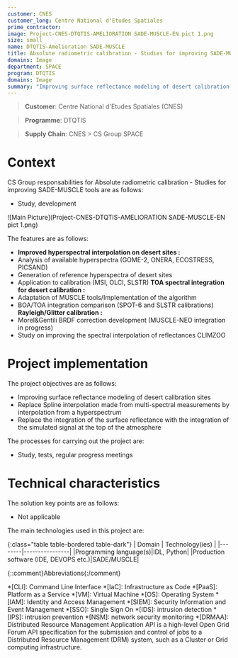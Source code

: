 ```yaml
---
customer: CNES
customer_long: Centre National d'Etudes Spatiales
prime_contractor: 
image: Project-CNES-DTQTIS-AMELIORATION SADE-MUSCLE-EN pict 1.png
size: small
name: DTQTIS-Amelioration SADE-MUSCLE
title: Absolute radiometric calibration - Studies for improving SADE-MUSCLE tools
domains: Image
department: SPACE
program: DTQTIS
domains: Image
summary: "Improving surface reflectance modeling of desert calibration sites. Replace Spline interpolation made from multi-spectral measurements by interpolation from a hyperspectrum. Replace the integration of the surface reflectance with the integration of the simulated signal at the top of the atmosphere"
---
```


> __Customer__\: Centre National d'Etudes Spatiales (CNES)

> __Programme__\: DTQTIS

> __Supply Chain__\: CNES >  CS Group SPACE


# Context


CS Group responsabilities for Absolute radiometric calibration - Studies for improving SADE-MUSCLE tools are as follows:
* Study, development

![Main Picture](Project-CNES-DTQTIS-AMELIORATION SADE-MUSCLE-EN pict 1.png)

The features are as follows:
* **Improved hyperspectral interpolation on desert sites :**
* Analysis of available hyperspectra (GOME-2, ONERA, ECOSTRESS, PICSAND)
* Generation of reference hyperspectra of desert sites 
* Application to calibration (MSI, OLCI, SLSTR)
	**TOA spectral integration for desert calibration :**
* Adaptation of MUSCLE tools/Implementation of the algorithm
* BOA/TOA integration comparison (SPOT-6 and SLSTR calibrations)
	**Rayleigh/Glitter calibration :**
* Morel&Gentili BRDF correction development (MUSCLE-NEO integration in progress)
* Study on improving the spectral interpolation of reflectances CLIMZOO

# Project implementation

The project objectives are as follows:
* Improving surface reflectance modeling of desert calibration sites 
* Replace Spline interpolation made from multi-spectral measurements by interpolation from a hyperspectrum
* Replace the integration of the surface reflectance with the integration of the simulated signal at the top of the atmosphere

The processes for carrying out the project are:
* Study, tests, regular progress meetings

# Technical characteristics

The solution key points are as follows:
* Not applicable



The main technologies used in this project are:

{:class="table table-bordered table-dark"}
| Domain | Technology(ies) |
|--------|----------------|
|Programming language(s)|IDL, Python|
|Production software (IDE, DEVOPS etc.)|SADE/MUSCLE|



{::comment}Abbreviations{:/comment}

*[CLI]: Command Line Interface
*[IaC]: Infrastructure as Code
*[PaaS]: Platform as a Service
*[VM]: Virtual Machine
*[OS]: Operating System
*[IAM]: Identity and Access Management
*[SIEM]: Security Information and Event Management
*[SSO]: Single Sign On
*[IDS]: intrusion detection
*[IPS]: intrusion prevention
*[NSM]: network security monitoring
*[DRMAA]: Distributed Resource Management Application API is a high-level Open Grid Forum API specification for the submission and control of jobs to a Distributed Resource Management (DRM) system, such as a Cluster or Grid computing infrastructure.
